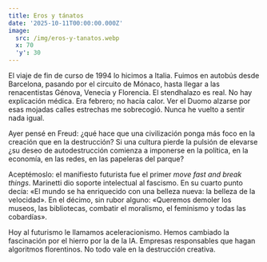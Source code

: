 ```yaml
---
title: Eros y tánatos
date: '2025-10-11T00:00:00.000Z'
image:
  src: /img/eros-y-tanatos.webp
  x: 70
  'y': 30
---
```

El viaje de fin de curso de 1994 lo hicimos a Italia. Fuimos en autobús desde Barcelona, pasando por el circuito de Mónaco, hasta llegar a las renacentistas Génova, Venecia y Florencia. El stendhalazo es real. No hay explicación médica. Era febrero; no hacía calor. Ver el Duomo alzarse por esas mojadas calles estrechas me sobrecogió. Nunca he vuelto a sentir nada igual.

Ayer pensé en Freud: ¿qué hace que una civilización ponga más foco en la creación que en la destrucción? Si una cultura pierde la pulsión de elevarse ¿su deseo de autodestrucción comienza a imponerse en la política, en la economía, en las redes, en las papeleras del parque?

Aceptémoslo: el manifiesto futurista fue el primer *move fast and break things*. Marinetti dio soporte intelectual al fascismo. En su cuarto punto decía: «El mundo se ha enriquecido con una belleza nueva: la belleza de la velocidad». En el décimo, sin rubor alguno: «Queremos demoler los museos, las bibliotecas, combatir el moralismo, el feminismo y todas las cobardías».

Hoy al futurismo le llamamos aceleracionismo. Hemos cambiado la fascinación por el hierro por la de la IA. Empresas responsables que hagan algoritmos florentinos. No todo vale en la destrucción creativa.
